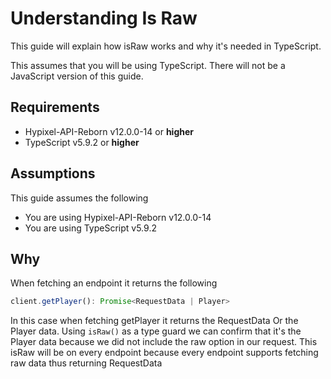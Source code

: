 # Understanding Is Raw

This guide will explain how isRaw works and why it's needed in TypeScript.

This assumes that you will be using TypeScript. There will not be a JavaScript version of this guide.

## Requirements

- Hypixel-API-Reborn v12.0.0-14 or **higher**
- TypeScript v5.9.2 or **higher**

## Assumptions

This guide assumes the following

- You are using Hypixel-API-Reborn v12.0.0-14
- You are using TypeScript v5.9.2

## Why

When fetching an endpoint it returns the following

```TypeScript
client.getPlayer(): Promise<RequestData | Player>
```

In this case when fetching getPlayer it returns the RequestData Or the Player data. Using `isRaw()` as a type guard we
can confirm that it's the Player data because we did not include the raw option in our request. This isRaw will be on
every endpoint because every endpoint supports fetching raw data thus returning RequestData
